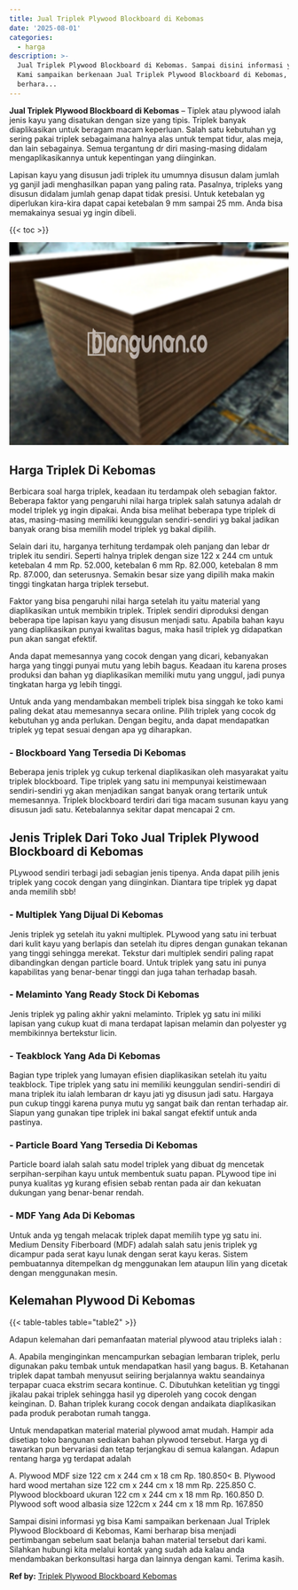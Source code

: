 ```yaml
---
title: Jual Triplek Plywood Blockboard di Kebomas
date: '2025-08-01'
categories:
  - harga
description: >-
  Jual Triplek Plywood Blockboard di Kebomas. Sampai disini informasi yg bisa
  Kami sampaikan berkenaan Jual Triplek Plywood Blockboard di Kebomas, Kami
  berhara...
---
```


**Jual Triplek Plywood Blockboard di Kebomas** – Tiplek atau plywood ialah jenis kayu yang disatukan dengan size yang tipis. Triplek banyak diaplikasikan untuk beragam macam keperluan. Salah satu kebutuhan yg sering pakai triplek sebagaimana halnya alas untuk tempat tidur, alas meja, dan lain sebagainya. Semua tergantung dr diri masing-masing didalam mengaplikasikannya untuk kepentingan yang diinginkan.

Lapisan kayu yang disusun jadi triplek itu umumnya disusun dalam jumlah yg ganjil jadi menghasilkan papan yang paling rata. Pasalnya, tripleks yang disusun didalam jumlah genap dapat tidak presisi. Untuk ketebalan yg diperlukan kira-kira dapat capai ketebalan 9 mm sampai 25 mm. Anda bisa memakainya sesuai yg ingin dibeli.

{{< toc >}}

![Jual Triplek Plywood Blockboard di Kebomas](/images/jual-triplek-murah-41.png)

## Harga Triplek Di Kebomas

Berbicara soal harga triplek, keadaan itu terdampak oleh sebagian faktor. Beberapa faktor yang pengaruhi nilai harga triplek salah satunya adalah dr model triplek yg ingin dipakai. Anda bisa melihat beberapa type triplek di atas, masing-masing memiliki keunggulan sendiri-sendiri yg bakal jadikan banyak orang bisa memilih model triplek yg bakal dipilih.

Selain dari itu, harganya terhitung terdampak oleh panjang dan lebar dr triplek itu sendiri. Seperti halnya triplek dengan size 122 x 244 cm untuk ketebalan 4 mm Rp. 52.000, ketebalan 6 mm Rp. 82.000, ketebalan 8 mm Rp. 87.000, dan seterusnya. Semakin besar size yang dipilih maka makin tinggi tingkatan harga triplek tersebut.

Faktor yang bisa pengaruhi nilai harga setelah itu yaitu material yang diaplikasikan untuk membikin triplek. Triplek sendiri diproduksi dengan beberapa tipe lapisan kayu yang disusun menjadi satu. Apabila bahan kayu yang diaplikasikan punyai kwalitas bagus, maka hasil triplek yg didapatkan pun akan sangat efektif.

Anda dapat memesannya yang cocok dengan yang dicari, kebanyakan harga yang tinggi punyai mutu yang lebih bagus. Keadaan itu karena proses produksi dan bahan yg diaplikasikan memiliki mutu yang unggul, jadi punya tingkatan harga yg lebih tinggi.

Untuk anda yang mendambakan membeli triplek bisa singgah ke toko kami paling dekat atau memesannya secara online. Pilih triplek yang cocok dg kebutuhan yg anda perlukan. Dengan begitu, anda dapat mendapatkan triplek yg tepat sesuai dengan apa yg diharapkan.

### \- Blockboard Yang Tersedia Di Kebomas

Beberapa jenis triplek yg cukup terkenal diaplikasikan oleh masyarakat yaitu triplek blockboard. Tipe triplek yang satu ini mempunyai keistimewaan sendiri-sendiri yg akan menjadikan sangat banyak orang tertarik untuk memesannya. Triplek blockboard terdiri dari tiga macam susunan kayu yang disusun jadi satu. Ketebalannya sekitar dapat mencapai 2 cm.

## Jenis Triplek Dari Toko Jual Triplek Plywood Blockboard di Kebomas

PLywood sendiri terbagi jadi sebagian jenis tipenya. Anda dapat pilih jenis triplek yang cocok dengan yang diinginkan. Diantara tipe triplek yg dapat anda memilih sbb!

### \- Multiplek Yang Dijual Di Kebomas

Jenis triplek yg setelah itu yakni multiplek. PLywood yang satu ini terbuat dari kulit kayu yang berlapis dan setelah itu dipres dengan gunakan tekanan yang tinggi sehingga merekat. Tekstur dari multiplek sendiri paling rapat dibandingkan dengan particle board. Untuk triplek yang satu ini punya kapabilitas yang benar-benar tinggi dan juga tahan terhadap basah.

### \- Melaminto Yang Ready Stock Di Kebomas

Jenis triplek yg paling akhir yakni melaminto. Triplek yg satu ini miliki lapisan yang cukup kuat di mana terdapat lapisan melamin dan polyester yg membikinnya bertekstur licin.

### \- Teakblock Yang Ada Di Kebomas

Bagian type triplek yang lumayan efisien diaplikasikan setelah itu yaitu teakblock. Tipe triplek yang satu ini memiliki keunggulan sendiri-sendiri di mana triplek itu ialah lembaran dr kayu jati yg disusun jadi satu. Hargaya pun cukup tinggi karena punya mutu yg sangat baik dan rentan terhadap air. Siapun yang gunakan tipe triplek ini bakal sangat efektif untuk anda pastinya.

### \- Particle Board Yang Tersedia Di Kebomas

Particle board ialah salah satu model triplek yang dibuat dg mencetak serpihan-serpihan kayu untuk membentuk suatu papan. PLywood tipe ini punya kualitas yg kurang efisien sebab rentan pada air dan kekuatan dukungan yang benar-benar rendah.

### \- MDF Yang Ada Di Kebomas

Untuk anda yg tengah melacak triplek dapat memilih type yg satu ini. Medium Density Fiberboard (MDF) adalah salah satu jenis triplek yg dicampur pada serat kayu lunak dengan serat kayu keras. Sistem pembuatannya ditempelkan dg menggunakan lem ataupun lilin yang dicetak dengan menggunakan mesin.

## Kelemahan Plywood Di Kebomas

{{< table-tables table="table2" >}}

Adapun kelemahan dari pemanfaatan material plywood atau tripleks ialah :

A. Apabila menginginkan mencampurkan sebagian lembaran triplek, perlu digunakan paku tembak untuk mendapatkan hasil yang bagus. B. Ketahanan triplek dapat tambah menyusut seiiring berjalannya waktu seandainya terpapar cuaca ekstrim secara kontinue. C. Dibutuhkan ketelitian yg tinggi jikalau pakai triplek sehingga hasil yg diperoleh yang cocok dengan keinginan. D. Bahan triplek kurang cocok dengan andaikata diaplikasikan pada produk perabotan rumah tangga.

Untuk mendapatkan material material plywood amat mudah. Hampir ada disetiap toko bangunan sediakan bahan plywood tersebut. Harga yg di tawarkan pun bervariasi dan tetap terjangkau di semua kalangan. Adapun rentang harga yg terdapat adalah

A. Plywood MDF size 122 cm x 244 cm x 18 cm Rp. 180.850< B. Plywood hard wood mertahan size 122 cm x 244 cm x 18 mm Rp. 225.850 C. Plywood blockboard ukuran 122 cm x 244 cm x 18 mm Rp. 160.850 D. Plywood soft wood albasia size 122cm x 244 cm x 18 mm Rp. 167.850

Sampai disini informasi yg bisa Kami sampaikan berkenaan Jual Triplek Plywood Blockboard di Kebomas, Kami berharap bisa menjadi pertimbangan sebelum saat belanja bahan material tersebut dari kami. Silahkan hubungi kita melalui kontak yang sudah ada kalau anda mendambakan berkonsultasi harga dan lainnya dengan kami. Terima kasih.

**Ref by:** [Triplek Plywood Blockboard Kebomas](https://id.wikipedia.org/wiki/Triplek)
